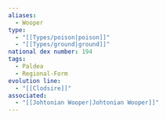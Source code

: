 ```yaml
---
aliases:
  - Wooper
type:
  - "[[Types/poison|poison]]"
  - "[[Types/ground|ground]]"
national dex number: 194
tags:
  - Paldea
  - Regional-Form
evolution line:
  - "[[Clodsire]]"
associated:
  - "[[Johtonian Wooper|Johtonian Wooper]]"
---
```

